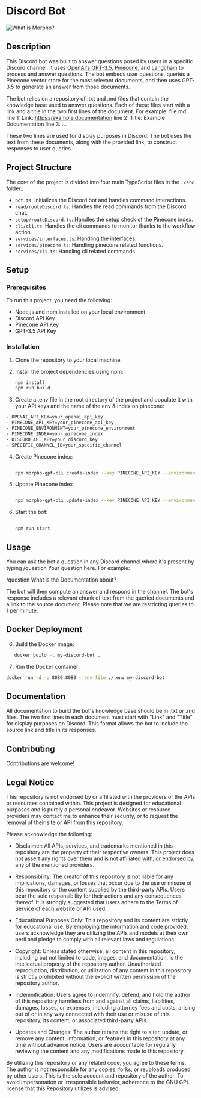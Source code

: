 # Discord Bot

![What is Morpho?](https://cdn.morpho.org/images/morpho-gpt/what-is-morpho.png)

## Description

This Discord bot was built to answer questions posed by users in a specific Discord channel. It uses [OpenAI's GPT-3.5](https://platform.openai.com/docs/api-reference), [Pinecone](https://www.pinecone.io/), and [Langchain](https://langchain.io/) to process and answer questions. The bot embeds user questions, queries a Pinecone vector store for the most relevant documents, and then uses GPT-3.5 to generate an answer from those documents.

The bot relies on a repository of .txt and .md files that contain the knowledge base used to answer questions. Each of these files start with a link and a title in the two first lines of the document.
For example:
file.md
line 1: Link: https://example.documentation
line 2: Title: Example Documentation
line 3: ...

These two lines are used for display purposes in Discord. The bot uses the text from these documents, along with the provided link, to construct responses to user queries.

## Project Structure

The core of the project is divided into four main TypeScript files in the `./src` folder.:

- `bot.ts`: Initializes the Discord bot and handles command interactions.
- `read/routeDiscord.ts`: Handles the read commands from the Discord chat.
- `setup/routeDiscord.ts`: Handles the setup check of the Pinecone index.
- `cli/cli.ts`: Handles the cli commands to monitor thanks to the workflow action.
- `services/interfaces.ts`: Handling the interfaces.
- `services/pinecone.ts`: Handling pinecone related functions.
- `services/cli.ts`: Handling cli related commands.

## Setup

### Prerequisites

To run this project, you need the following:

- Node.js and npm installed on your local environment
- Discord API Key
- Pinecone API Key
- GPT-3.5 API Key

### Installation

1. Clone the repository to your local machine.
2. Install the project dependencies using npm:

   ```bash
   npm install
   npm run build
   ```

3. Create a .env file in the root directory of the project and populate it with your API keys and the name of the env & index on pinecone:

```bash
- OPENAI_API_KEY=your_openai_api_key
- PINECONE_API_KEY=your_pinecone_api_key
- PINECONE_ENVIRONMENT=your_pinecone_environment
- PINECONE_INDEX=your_pinecone_index
- DISCORD_API_KEY=your_discord_key
- SPECIFIC_CHANNEL_ID=your_specific_channel
```

4. Create Pinecone index:

   ```bash

   npx morpho-gpt-cli create-index --key PINECONE_API_KEY --environment PINECONE_ENVIRONMENT --index PINECONE_INDEX
   ```

5. Update Pinecone index

   ```bash

   npx morpho-gpt-cli update-index --key PINECONE_API_KEY --environment PINECONE_ENVIRONMENT --index PINECONE_INDEX --openAIApiKey OPENAI_API_KEY --pathDocs "./documents"
   ```

6. Start the bot:

   ```bash

   npm run start
   ```

## Usage

You can ask the bot a question in any Discord channel where it's present by typing /question Your question here. For example:

/question What is the Documentation about?

The bot will then compute an answer and respond in the channel. The bot's response includes a relevant chunk of text from the queried documents and a link to the source document. Please note that we are restricting queries to 1 per minute.

## Docker Deployment

6. Build the Docker image:

```bash
   docker build -t my-discord-bot .
```

7. Run the Docker container:

```bash
docker run -d -p 8080:8080 --env-file ./.env my-discord-bot
```

## Documentation

All documentation to build the bot's knowledge base should be in .txt or .md files. The two first lines in each document must start with "Link" and "Title" for display purposes on Discord. This format allows the bot to include the source link and title in its responses.

## Contributing

Contributions are welcome!

## Legal Notice

This repository is not endorsed by or affiliated with the providers of the APIs or resources contained within. This project is designed for educational purposes and is purely a personal endeavor. Websites or resource providers may contact me to enhance their security, or to request the removal of their site or API from this repository.

Please acknowledge the following:

- Disclaimer: All APIs, services, and trademarks mentioned in this repository are the property of their respective owners. This project does not assert any rights over them and is not affiliated with, or endorsed by, any of the mentioned providers.

- Responsibility: The creator of this repository is not liable for any implications, damages, or losses that occur due to the use or misuse of this repository or the content supplied by the third-party APIs. Users bear the sole responsibility for their actions and any consequences thereof. It is strongly suggested that users adhere to the Terms of Service of each website or API used.

- Educational Purposes Only: This repository and its content are strictly for educational use. By employing the information and code provided, users acknowledge they are utilizing the APIs and models at their own peril and pledge to comply with all relevant laws and regulations.

- Copyright: Unless stated otherwise, all content in this repository, including but not limited to code, images, and documentation, is the intellectual property of the repository author. Unauthorized reproduction, distribution, or utilization of any content in this repository is strictly prohibited without the explicit written permission of the repository author.

- Indemnification: Users agree to indemnify, defend, and hold the author of this repository harmless from and against all claims, liabilities, damages, losses, or expenses, including attorney fees and costs, arising out of or in any way connected with their use or misuse of this repository, its content, or associated third-party APIs.

- Updates and Changes: The author retains the right to alter, update, or remove any content, information, or features in this repository at any time without advance notice. Users are accountable for regularly reviewing the content and any modifications made to this repository.

By utilizing this repository or any related code, you agree to these terms. The author is not responsible for any copies, forks, or reuploads produced by other users. This is the sole account and repository of the author. To avoid impersonation or irresponsible behavior, adherence to the GNU GPL license that this Repository utilizes is advised.
